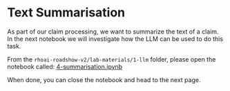# Text Summarisation

As part of our claim processing, we want to summarize the text of a claim. In the next notebook we will investigate how the LLM can be used to do this task.

From the `rhoai-roadshow-v2/lab-materials/1-llm` folder, please open the notebook called: <a href="https://github.com/odh-labs/rhoai-roadshow-v2/blob/main/docs/1-llm/notebook/4-summarisation.ipynb" target="_blank">4-summarisation.ipynb</a>

When done, you can close the notebook and head to the next page.

